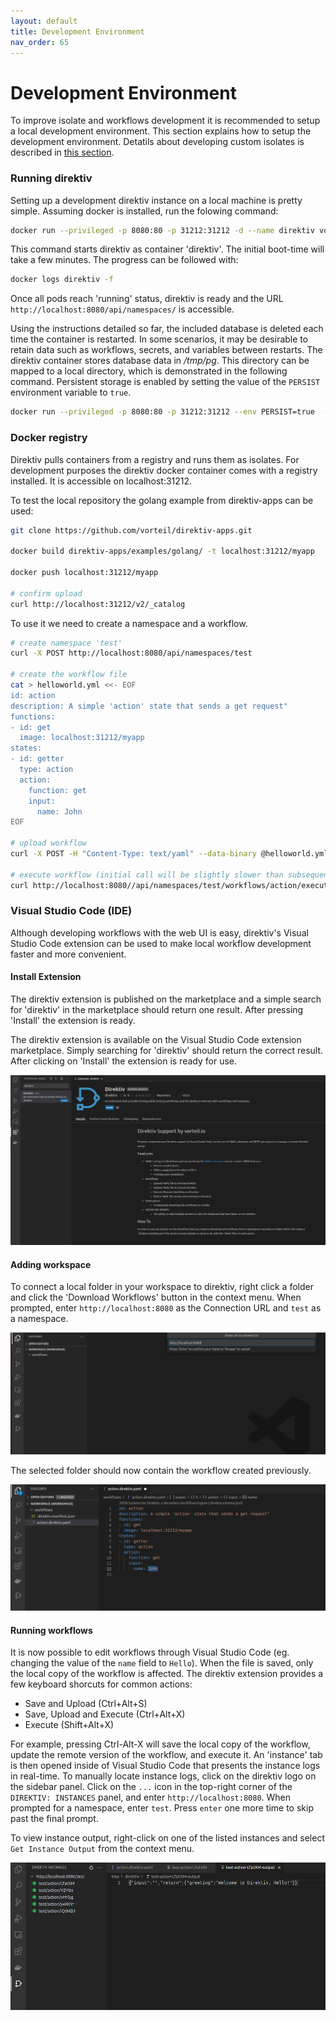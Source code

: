 ```yaml
---
layout: default
title: Development Environment
nav_order: 65
---
```


# Development Environment

To improve isolate and workflows development it is recommended to setup a local development environment. This section explains how to setup the development environment. Detatils about developing custom isolates is described in <a href="walkthrough/making-isolates.html">this section</a>.

### Running direktiv

Setting up a development direktiv instance on a local machine is pretty simple. Assuming docker is installed, run the folowing command:


```sh
docker run --privileged -p 8080:80 -p 31212:31212 -d --name direktiv vorteil/direktiv-kube
```

This command starts direktiv as container 'direktiv'. The initial boot-time will take a few minutes. The progress can be followed with:

```sh
docker logs direktiv -f
```

Once all pods reach 'running' status, direktiv is ready and the URL `http://localhost:8080/api/namespaces/` is accessible.

Using the instructions detailed so far, the included database is deleted each time the container is restarted. In some scenarios, it may be desirable to retain data such as workflows, secrets, and variables between restarts. The direktiv container stores database data in */tmp/pg*. This directory can be mapped to a local directory, which is demonstrated in the following command. Persistent storage is enabled by setting the value of the `PERSIST` environment variable to `true`.

```sh
docker run --privileged -p 8080:80 -p 31212:31212 --env PERSIST=true  -ti -v /tmp/pg:/tmp/pg vorteil/direktiv-kube
```

### Docker registry

Direktiv pulls containers from a registry and runs them as isolates. For development purposes the direktiv docker container comes with a registry installed. It is accessible on localhost:31212.

To test the local repository the golang example from direktiv-apps can be used:

```sh
git clone https://github.com/vorteil/direktiv-apps.git

docker build direktiv-apps/examples/golang/ -t localhost:31212/myapp

docker push localhost:31212/myapp

# confirm upload
curl http://localhost:31212/v2/_catalog

```

To use it we need to create a namespace and a workflow.

```sh
# create namespace 'test'
curl -X POST http://localhost:8080/api/namespaces/test

# create the workflow file
cat > helloworld.yml <<- EOF
id: action
description: A simple 'action' state that sends a get request"
functions:
- id: get
  image: localhost:31212/myapp
states:
- id: getter
  type: action
  action:
    function: get
    input:
      name: John
EOF

# upload workflow
curl -X POST -H "Content-Type: text/yaml" --data-binary @helloworld.yml http://localhost:8080/api/namespaces/test/workflows

# execute workflow (initial call will be slightly slower than subsequent calls)
curl http://localhost:8080//api/namespaces/test/workflows/action/execute?wait=true

```

### Visual Studio Code (IDE)

Although developing workflows with the web UI is easy, direktiv's Visual Studio Code extension can be used to make local workflow development faster and more convenient.

#### Install Extension

The direktiv extension is published on the marketplace and a simple search for 'direktiv' in the marketplace should return one result. After pressing 'Install' the extension is ready.

The direktiv extension is available on the Visual Studio Code extension marketplace. Simply searching for 'direktiv' should return the correct result. After clicking on 'Install' the extension is ready for use.

<p align=center>
<img src="../assets/vscode/extension1.png" />
</p>

#### Adding workspace

To connect a local folder in your workspace to direktiv, right click a folder and click the 'Download Workflows' button in the context menu. When prompted, enter `http://localhost:8080` as the Connection URL and `test` as a namespace.

<p align=center>
<img src="../assets/vscode/extension2.png" />
</p>

The selected folder should now contain the workflow created previously.

<p align=center>
<img src="../assets/vscode/extension3.png" />
</p>

#### Running workflows

It is now possible to edit workflows through Visual Studio Code (eg. changing the value of the `name` field to `Hello`). When the file is saved, only the local copy of the workflow is affected. The direktiv extension provides a few keyboard shorcuts for common actions:

- Save and Upload (Ctrl+Alt+S)
- Save, Upload and Execute (Ctrl+Alt+X)
- Execute (Shift+Alt+X)

For example, pressing Ctrl-Alt-X will save the local copy of the workflow, update the remote version of the workflow, and execute it. An 'instance' tab is then opened inside of Visual Studio Code that presents the instance logs in real-time. To manually locate instance logs, click on the direktiv logo on the sidebar panel. Click on the `...` icon in the top-right corner of the `DIREKTIV: INSTANCES` panel, and enter `http://localhost:8080`. When prompted for a namespace, enter `test`. Press `enter` one more time to skip past the final prompt. 

To view instance output, right-click on one of the listed instances and select `Get Instance Output` from the context menu.

<p align=center>
<img src="../assets/vscode/extension5.png" />
</p>
